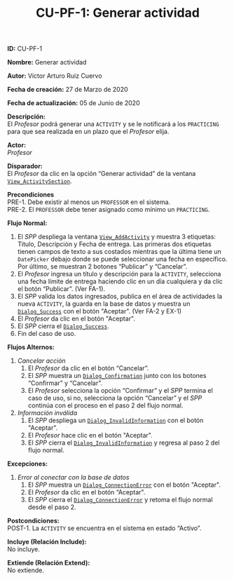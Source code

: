 ﻿--- 
layout: page 
title: "CU-PF-1: Generar actividad" 
permalink: /design-specification/uc-descriptions/professor/cu-pf-1/ 
hide_hero: true 
---

**ID:** CU-PF-1  

**Nombre:** Generar actividad  

**Autor:** Victor Arturo Ruiz Cuervo  

**Fecha de creación:** 27 de Marzo de 2020  

**Fecha de actualización:** 05 de Junio de 2020  

**Descripción:**  
El *Profesor* podrá generar una `ACTIVITY` y se le notificará a los `PRACTICING` para que sea realizada en un plazo que el *Profesor* elija.  

**Actor:**  
*Profesor*  

**Disparador:**  
El *Profesor* da clic en la opción “Generar actividad” de la ventana [`View_ActivitySection`][VASE].  

**Precondiciones**  
PRE-1. Debe existir al menos un `PROFESSOR` en el sistema.  
PRE-2. El `PROFESSOR` debe tener asignado como mínimo un `PRACTICING`.   

**Flujo Normal:**  
1. El *SPP* despliega la ventana [`View_AddActivity`][VAAC] y muestra 3 etiquetas: Titulo, Descripción y Fecha de entrega. Las primeras dos etiquetas tienen campos de texto a sus costados mientras que la última tiene un `DatePicker` debajo donde se puede seleccionar una fecha en específico. Por último, se muestran 2 botones “Publicar” y “Cancelar”. 
2. El *Profesor* ingresa un título y descripción para la `ACTIVITY`, selecciona una fecha límite de entrega haciendo clic en un día cualquiera y da clic el botón “Publicar”. (Ver FA-1).
3. El *SPP* valida los datos ingresados, publica en el área de actividades la nueva `ACTIVITY`, la guarda en la base de datos y muestra un [`Dialog_Success`][DLSU] con el botón "Aceptar". (Ver FA-2 y EX-1) 
4. El *Profesor* da clic en el botón "Aceptar".
5. El *SPP* cierra el [`Dialog_Success`][DLSU].
6. Fin del caso de uso.

**Flujos Alternos:**    
  1. *Cancelar acción*
	  1. El *Profesor* da clic en el botón “Cancelar”.
	  2. El *SPP* muestra un [`Dialog_Confirmation`][DLCO] junto con los botones “Confirmar” y “Cancelar”. 
	  3. El *Profesor* selecciona la opción “Confirmar” y el *SPP* termina el caso de uso, si no, selecciona la opción “Cancelar” y el *SPP* continúa con el proceso en el paso 2 del flujo normal.
  2. *Información inválida*
	  1. El *SPP* despliega un [`Dialog_InvalidInformation`][DLII] con el botón "Aceptar".
	  2. El *Profesor* hace clic en el botón "Aceptar".
	  3. El *SPP* cierra el [`Dialog_InvalidInformation`][DLII] y regresa al paso 2 del flujo normal.

**Excepciones:**    
   1. *Error al conectar con la base de datos*
	   1. El *SPP* muestra un [`Dialog_ConnectionError`][DLCE] con el botón "Aceptar". 
	   2. El *Profesor* da clic en el botón “Aceptar".
	   3. El *SPP* cierra el [`Dialog_ConnectionError`][DLCE] y retoma el flujo normal desde el paso 2.

**Postcondiciones:**  
POST-1. La `ACTIVITY` se encuentra en el sistema en estado “Activo”.  

**Incluye (Relación Include):**  
No incluye.  

**Extiende (Relación Extend):**    
No extiende.    

[VASE]: https://raw.githubusercontent.com/Phalord/PracticasProfesionales/gh-pages/assets/imgs/prototypes/professor/View_ActivitySection.png "`View_ActivitySection` Prototype"
[VAAC]: https://raw.githubusercontent.com/Phalord/PracticasProfesionales/gh-pages/assets/imgs/prototypes/professor/View_AddActivity.png "`View_AddActivity` Prototype"
[DLSU]: https://raw.githubusercontent.com/Phalord/PracticasProfesionales/gh-pages/assets/imgs/prototypes/generals/Dialog_Success.png "`Dialog_Success` Prototype"
[DLCO]: https://raw.githubusercontent.com/Phalord/PracticasProfesionales/gh-pages/assets/imgs/prototypes/generals/Dialog_Confirmation.png "`Dialog_Confirmation` Prototype"
[DLII]: https://raw.githubusercontent.com/Phalord/PracticasProfesionales/gh-pages/assets/imgs/prototypes/generals/Dialog_InvalidInformation.png "`Dialog_InvalidInformation` Prototype"
[DLCE]: https://raw.githubusercontent.com/Phalord/PracticasProfesionales/gh-pages/assets/imgs/prototypes/generals/Dialog_ConnectionError.png "`Dialog_ConnectionError` Prototype"